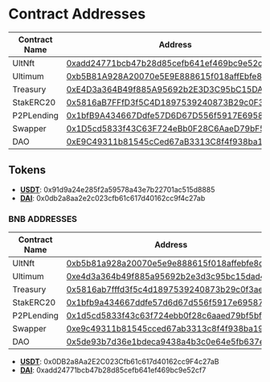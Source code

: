 # Contract Addresses

| Contract Name | Address                                    | Verification Status |
|---------------|--------------------------------------------|---------------------|
| UltNft        | [0xadd24771bcb47b28d85cefb641ef469bc9e52cf7](https://sepolia-blockscout.lisk.com/address/0xadd24771bcb47b28d85cefb641ef469bc9e52cf7) | Verified            |
| Ultimum       | [0xb5B81A928A20070e5E9E888615f018affEbfe8de](https://sepolia-blockscout.lisk.com/address/0xb5B81A928A20070e5E9E888615f018affEbfe8de) | Verified            |
| Treasury      | [0xE4D3a364B49f885A95692b2E3D3C95bC15DAD4d0](https://sepolia-blockscout.lisk.com/address/0xE4D3a364B49f885A95692b2E3D3C95bC15DAD4d0) | Verified            |
| StakERC20     | [0x5816aB7FFfD3f5C4D1897539240873B29c0F3aec](https://sepolia-blockscout.lisk.com/address/0x5816aB7FFfD3f5C4D1897539240873B29c0F3aec) | Verified            |
| P2PLending    | [0x1bfB9A434667Ddfe57D6D67D556f5917E6958764](https://sepolia-blockscout.lisk.com/address/0x1bfB9A434667Ddfe57D6D67D556f5917E6958764) | Verified            |
| Swapper       | [0x1D5cd5833f43C63F724eBb0F28C6AaeD79bF5BF2](https://sepolia-blockscout.lisk.com/address/0x1D5cd5833f43C63F724eBb0F28C6AaeD79bF5BF2) | Verified            |
| DAO           | [0xE9C49311b81545cCed67aB3313C8f4f938ba1920](https://sepolia-blockscout.lisk.com/address/0xE9C49311b81545cCed67aB3313C8f4f938ba1920) | Verified            |

## Tokens

- **[USDT](https://sepolia-blockscout.lisk.com/address/0x91d9a24e285f2a59578a43e7b22701ac515d8885)**: 0x91d9a24e285f2a59578a43e7b22701ac515d8885
- **[DAI](https://sepolia-blockscout.lisk.com/address/0x0db2a8aa2e2c023cfb61c617d40162cc9f4c27ab)**: 0x0db2a8aa2e2c023cfb61c617d40162cc9f4c27ab



### BNB ADDRESSES






| Contract Name | Address                                    | Verification Status |
|---------------|--------------------------------------------|---------------------|
| UltNft        | [0xb5b81a928a20070e5e9e888615f018affebfe8de](https://testnet.bscscan.com/address/0xb5b81a928a20070e5e9e888615f018affebfe8de) | Verified            |
| Ultimum       | [0xe4d3a364b49f885a95692b2e3d3c95bc15dad4d0](https://testnet.bscscan.com/address/0xe4d3a364b49f885a95692b2e3d3c95bc15dad4d0) | Verified            |
| Treasury      | [0x5816ab7fffd3f5c4d1897539240873b29c0f3aec](https://testnet.bscscan.com/address/0x5816ab7fffd3f5c4d1897539240873b29c0f3aec) | Verified            |
| StakERC20     | [0x1bfb9a434667ddfe57d6d67d556f5917e6958764](https://testnet.bscscan.com/address/0x1bfb9a434667ddfe57d6d67d556f5917e6958764) | Verified            |
| P2PLending    | [0x1d5cd5833f43c63f724ebb0f28c6aaed79bf5bf2](https://testnet.bscscan.com/address/0x1d5cd5833f43c63f724ebb0f28c6aaed79bf5bf2) | Verified            |
| Swapper       | [0xe9c49311b81545cced67ab3313c8f4f938ba1920](https://testnet.bscscan.com/address/0xe9c49311b81545cced67ab3313c8f4f938ba1920) | Verified            |
| DAO           | [0x5de93b7d36e1bdeca9438a4b3c0e64e5fb637e76](https://testnet.bscscan.com/address/0x5de93b7d36e1bdeca9438a4b3c0e64e5fb637e76) | Verified            |


- **[USDT](https://testnet.bscscan.com/address/0x0db2a8aa2e2c023cfb61c617d40162cc9f4c27ab)**: 0x0DB2a8Aa2E2C023Cfb61c617d40162cc9F4c27aB
- **[DAI](https://testnet.bscscan.com/address/0xadd24771bcb47b28d85cefb641ef469bc9e52cf7)**: 0xadd24771bcb47b28d85cefb641ef469bc9e52cf7
